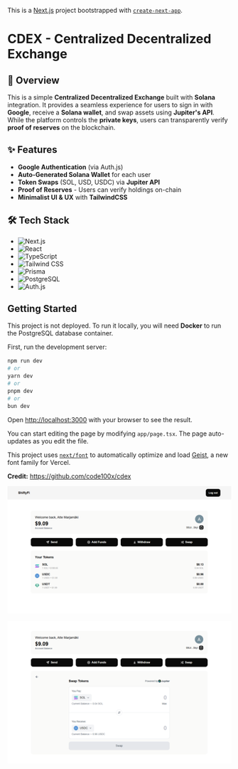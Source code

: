 This is a [Next.js](https://nextjs.org) project bootstrapped with [`create-next-app`](https://nextjs.org/docs/app/api-reference/cli/create-next-app).

# CDEX - Centralized Decentralized Exchange

## 🚀 Overview

This is a simple **Centralized Decentralized Exchange** built with **Solana** integration. It provides a seamless experience for users to sign in with **Google**, receive a **Solana wallet**, and swap assets using **Jupiter's API**. While the platform controls the **private keys**, users can transparently verify **proof of reserves** on the blockchain.

## ✨ Features

- **Google Authentication** (via Auth.js)
- **Auto-Generated Solana Wallet** for each user
- **Token Swaps** (SOL, USD, USDC) via **Jupiter API**
- **Proof of Reserves** - Users can verify holdings on-chain
- **Minimalist UI & UX** with **TailwindCSS**

## 🛠 Tech Stack

- ![Next.js](https://img.shields.io/badge/Next.js-000000?style=for-the-badge&logo=next.js&logoColor=white)
- ![React](https://img.shields.io/badge/React-20232A?style=for-the-badge&logo=react&logoColor=61DAFB)
- ![TypeScript](https://img.shields.io/badge/TypeScript-007ACC?style=for-the-badge&logo=typescript&logoColor=white)
- ![Tailwind CSS](https://img.shields.io/badge/Tailwind_CSS-38B2AC?style=for-the-badge&logo=tailwind-css&logoColor=white)
- ![Prisma](https://img.shields.io/badge/Prisma-3982CE?style=for-the-badge&logo=prisma&logoColor=white)
- ![PostgreSQL](https://img.shields.io/badge/PostgreSQL-336791?style=for-the-badge&logo=postgresql&logoColor=white)
- ![Auth.js](https://img.shields.io/badge/Auth.js-000000?style=for-the-badge&logoColor=white)

## Getting Started

This project is not deployed. To run it locally, you will need **Docker** to run the PostgreSQL database container.

First, run the development server:

```bash
npm run dev
# or
yarn dev
# or
pnpm dev
# or
bun dev
```

Open [http://localhost:3000](http://localhost:3000) with your browser to see the result.

You can start editing the page by modifying `app/page.tsx`. The page auto-updates as you edit the file.

This project uses [`next/font`](https://nextjs.org/docs/app/building-your-application/optimizing/fonts) to automatically optimize and load [Geist](https://vercel.com/font), a new font family for Vercel.

**Credit:** https://github.com/code100x/cdex

![dcex-dashboard](./public/images/cdex-dashboard.png)

![dcex-swap](./public/images/cdex-swap.png)
